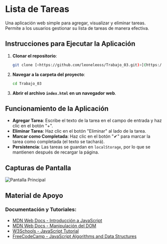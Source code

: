 # Lista de Tareas

Una aplicación web simple para agregar, visualizar y eliminar tareas. Permite a los usuarios gestionar su lista de tareas de manera efectiva.

## Instrucciones para Ejecutar la Aplicación

1. **Clonar el repositorio**:
   ```bash
   git clone [<https://github.com/leoneleoss/Trabajo_03.git)>](https://github.com/leoneleoss/Trabajo_03.git)
   ```

2. **Navegar a la carpeta del proyecto**:
   ```bash
   cd Trabajo_03
   ```

3. **Abrir el archivo `index.html` en un navegador web**.

## Funcionamiento de la Aplicación

- **Agregar Tarea**: Escribe el texto de la tarea en el campo de entrada y haz clic en el botón "+".
- **Eliminar Tarea**: Haz clic en el botón "Eliminar" al lado de la tarea.
- **Marcar como Completada**: Haz clic en el botón "✔" para marcar la tarea como completada (el texto se tachará).
- **Persistencia**: Las tareas se guardan en `localStorage`, por lo que se mantienen después de recargar la página.

## Capturas de Pantalla

![Pantalla Principal](https://github.com/leoneleoss/Trabajo_03/Captura.png)

## Material de Apoyo

### Documentación y Tutoriales:
- [MDN Web Docs - Introducción a JavaScript](https://developer.mozilla.org/es/docs/Web/JavaScript/Guide/Introduction)
- [MDN Web Docs - Manipulación del DOM](https://developer.mozilla.org/es/docs/Web/API/Document_Object_Model/Introduction)
- [W3Schools - JavaScript Tutorial](https://www.w3schools.com/js/)
- [FreeCodeCamp - JavaScript Algorithms and Data Structures](https://www.freecodecamp.org/learn/javascript-algorithms-and-data-structures/)
